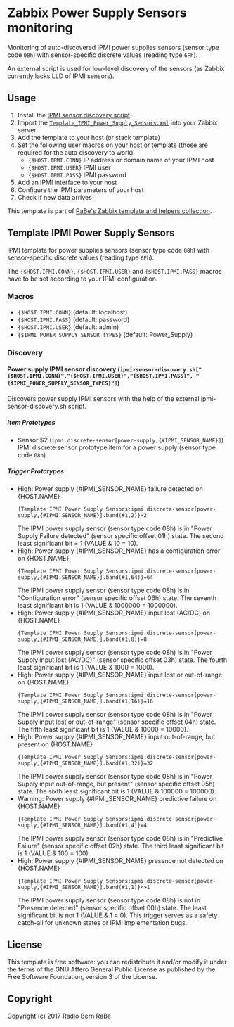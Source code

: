 # Zabbix Power Supply Sensors monitoring
Monitoring of auto-discovered IPMI power supplies sensors (sensor type code
`08h`) with sensor-specific discrete values (reading type `6Fh`).

An external script is used for low-level discovery of the sensors (as Zabbix currently lacks LLD of IPMI sensors).

## Usage
1. Install the [IPMI sensor discovery script](../Sensor_Discovery).
2. Import the
   [`Template_IPMI_Power_Supply_Sensors.xml`](Template_IPMI_Power_Supply_Sensors.xml)
   into your Zabbix server.
3. Add the template to your host (or stack template)
4. Set the following user macros on your host or template (those are required
   for the auto discovery to work)
   * `{$HOST.IPMI.CONN}` IP address or domain name of your IPMI host
   * `{$HOST.IPMI.USER}` IPMI user
   * `{$HOST.IPMI.PASS}` IPMI password
5. Add an IPMI interface to your host
6. Configure the IPMI parameters of your host
7. Check if new data arrives

This template is part of [RaBe's Zabbix template and helpers
collection](https://github.com/radiorabe/rabe-zabbix).
## Template IPMI Power Supply Sensors
IPMI template for power supplies sensors (sensor type code `08h`) with sensor-specific discrete values (reading type `6Fh`).

The `{$HOST.IPMI.CONN}`, `{$HOST.IPMI.USER}` and `{$HOST.IPMI.PASS}` macros have to be set according to your IPMI configuration.
### Macros
* `{$HOST.IPMI.CONN}` (default: localhost)
* `{$HOST.IPMI.PASS}` (default: password)
* `{$HOST.IPMI.USER}` (default: admin)
* `{$IPMI_POWER_SUPPLY_SENSOR_TYPES}` (default: Power_Supply)
### Discovery
#### Power supply IPMI sensor discovery (`ipmi-sensor-discovery.sh["{$HOST.IPMI.CONN}","{$HOST.IPMI.USER}","{$HOST.IPMI.PASS}", "{$IPMI_POWER_SUPPLY_SENSOR_TYPES}"]`)
Discovers power supply IPMI sensors with the help of the external ipmi-sensor-discovery.sh script.
##### Item Prototypes
* Sensor $2 (`ipmi.discrete-sensor[power-supply,{#IPMI_SENSOR_NAME}]`)  
  IPMI discrete sensor prototype item for a power supply (sensor type code `08h`).
##### Trigger Prototypes
* High: Power supply {#IPMI_SENSOR_NAME} failure detected on {HOST.NAME}
  ```
  {Template IPMI Power Supply Sensors:ipmi.discrete-sensor[power-supply,{#IPMI_SENSOR_NAME}].band(#1,2)}=2
  ```
  The IPMI power supply sensor (sensor
type code 08h) is in "Power Supply Failure detected" (sensor specific offset 01h) state. The second least significant bit = 1 (VALUE & 10 = 10).
* High: Power supply {#IPMI_SENSOR_NAME} has a configuration error on {HOST.NAME}
  ```
  {Template IPMI Power Supply Sensors:ipmi.discrete-sensor[power-supply,{#IPMI_SENSOR_NAME}].band(#1,64)}=64
  ```
  The IPMI power supply sensor (sensor
type code 08h) is in "Configuration error" (sensor specific offset 06h) state. The seventh least significant bit is 1 (VALUE & 1000000 = 1000000).
* High: Power supply {#IPMI_SENSOR_NAME} input lost (AC/DC) on {HOST.NAME}
  ```
  {Template IPMI Power Supply Sensors:ipmi.discrete-sensor[power-supply,{#IPMI_SENSOR_NAME}].band(#1,8)}=8
  ```
  The IPMI power supply sensor (sensor
type code 08h) is in "Power Supply input lost (AC/DC)" (sensor specific offset 03h) state. The 	fourth least significant bit is 1 (VALUE & 1000 = 1000).
* High: Power supply {#IPMI_SENSOR_NAME} input lost or out-of-range on {HOST.NAME}
  ```
  {Template IPMI Power Supply Sensors:ipmi.discrete-sensor[power-supply,{#IPMI_SENSOR_NAME}].band(#1,16)}=16
  ```
  The IPMI power supply sensor (sensor
type code 08h) is in "Power Supply input lost or out-of-range" (sensor specific offset 04h) state. The 	fifth least significant bit is 1 (VALUE & 10000 = 10000).
* High: Power supply {#IPMI_SENSOR_NAME} input out-of-range, but present on {HOST.NAME}
  ```
  {Template IPMI Power Supply Sensors:ipmi.discrete-sensor[power-supply,{#IPMI_SENSOR_NAME}].band(#1,32)}=32
  ```
  The IPMI power supply sensor (sensor
type code 08h) is in "Power Supply input out-of-range, but present" (sensor specific offset 05h) state. The sixth least significant bit is 1 (VALUE & 100000 = 100000).
* Warning: Power supply {#IPMI_SENSOR_NAME} predictive failure on {HOST.NAME}
  ```
  {Template IPMI Power Supply Sensors:ipmi.discrete-sensor[power-supply,{#IPMI_SENSOR_NAME}].band(#1,4)}=4
  ```
  The IPMI power supply sensor (sensor
type code 08h) is in "Predictive Failure" (sensor specific offset 02h) state. The third least significant bit is 1 (VALUE & 100 = 100).
* High: Power supply {#IPMI_SENSOR_NAME} presence not detected on {HOST.NAME}
  ```
  {Template IPMI Power Supply Sensors:ipmi.discrete-sensor[power-supply,{#IPMI_SENSOR_NAME}].band(#1,1)}<>1
  ```
  The IPMI power supply sensor (sensor
type code 08h) is not in "Presence detected" (sensor specific offset 00h) state. The least significant bit is not 1 (VALUE & 1 = 0). This trigger serves as a safety catch-all for unknown states or IPMI implementation bugs.

## License
This template is free software: you can redistribute it and/or modify it under
the terms of the GNU Affero General Public License as published by the Free
Software Foundation, version 3 of the License.

## Copyright
Copyright (c) 2017 [Radio Bern RaBe](http://www.rabe.ch)
